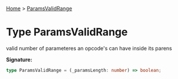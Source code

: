 [Home](../index.md) &gt; [ParamsValidRange](./paramsvalidrange.md)

# Type ParamsValidRange

valid number of parameteres an opcode's can have inside its parens

<b>Signature:</b>

```typescript
type ParamsValidRange = (_paramsLength: number) => boolean;
```
